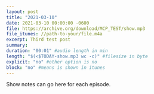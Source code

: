 ```yaml
---
layout: post
title: "2021-03-10"
date: 2021-03-10 00:00:00 -0600
file: https://archive.org/download/MCP_TEST/show.mp3
file_itunes: //path-to-your/file.m4a
excerpt: Third test post
summary: 
duration: "00:01" #audio length in min
length: "$(<$TODAY-show.mp3 wc -c)" #filesize in byte
explicit: "no" #other option is no
block: "no" #means is shown in itunes
---
```

Show notes can go here for each episode.
